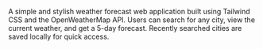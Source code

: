 A simple and stylish weather forecast web application built using Tailwind CSS and the OpenWeatherMap API. Users can search for any city, view the current weather, and get a 5-day forecast. Recently searched cities are saved locally for quick access.
